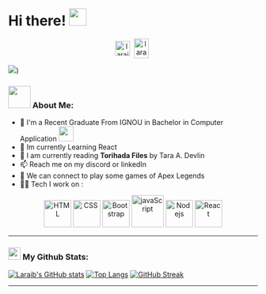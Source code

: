

<!--
**l4r4ib/l4r4ib** is a ✨ _special_ ✨ repository because its `README.md` (this file) appears on your GitHub profile.

Here are some ideas to get you started:

- 🔭 I’m currently working on ...
 I’m currently learning ...
- 👯 I’m looking to collaborate on ...https://camo.githubusercontent.com/992babdffd8c74a1502de375fbdf7e4d54773242/68747470733a2f2f6d656469612e67697068792e636f6d2f6d656469612f53576f536b4e36447854737a71494b4571762f67697068792e676966
- 🤔 I’m looking for help with ...
- 💬 Ask me about ...
 How to reach me: ...
- 😄 Pronouns: ...
- ⚡ Fun fact: ...
-->  
# Hi there! <img src="" width="35" />


<p align="center">
<a href="https://www.linkedin.com/in/laraib-shuja-66089b248" target="blank"><img align="center" src="https://cdn.jsdelivr.net/npm/simple-icons@3.0.1/icons/linkedin.svg" alt="laraibShuja" height="30" width="30" /></a>&nbsp;
<a href="http://discord.com/users/lara1B#7011" target="blank"><img align="center" src="https://cdn.jsdelivr.net/npm/simple-icons@3.0.1/icons/discord.svg" alt="lara1B#7011" height="40" width="30" /></a>&nbsp;
</p>

![](https://camo.githubusercontent.com/40165a147c3dcea0fa1db780bb533fc5f98546ccfb9d5d05ddb2f429277f5348/68747470733a2f2f616e616c7974696373696e6469616d61672e636f6d2f77702d636f6e74656e742f75706c6f6164732f323031382f31322f646576656c6f7065722d6472696262626c652e676966))

### <img src="https://github.com/TheDudeThatCode/TheDudeThatCode/blob/master/Assets/Developer.gif" width="45" /> About Me:
- 🏦 I'm a Recent Graduate From IGNOU in Bachelor in Computer Application
      <img src="https://media.giphy.com/media/WUlplcMpOCEmTGBtBW/giphy.gif" width="30">
- 🌱 Im currently Learning React 
- 📖 I am currently reading **Torihada Files** by Tara A. Devlin
- 📫 Reach me on my discord or linkedIn 
- 👯 We can connect to play some games of Apex Legends
- 🧑‍💻 Tech I work on :

<p align="center">
      <img src="https://www.vectorlogo.zone/logos/w3_html5/w3_html5-icon.svg" alt="HTML" width="55" height="55"/>
      <img src="https://www.vectorlogo.zone/logos/w3_css/w3_css-icon.svg" alt="CSS" width="55" height="55"/>
      <img src="https://www.vectorlogo.zone/logos/getbootstrap/getbootstrap-icon.svg" alt="Bootstrap" width="55" height="55"/>
      <img src="https://www.vectorlogo.zone/logos/javascript/javascript-icon.svg" alt="javaScript" width="65" height="65"/>  
      <img src="https://www.vectorlogo.zone/logos/nodejs/nodejs-icon.svg" alt="Nodejs" width="55" height="55"/>
      <img src="https://www.vectorlogo.zone/logos/reactjs/reactjs-icon.svg" alt="React" width="55" height="55"/>
      
<!--    <img src="https://www.vectorlogo.zone/logos/mongodb/mongodb-icon.svg" alt="mongodb" width="45" height="55"/> 
            <img src="https://www.vectorlogo.zone/logos/js_webpack/js_webpack-icon.svg" alt="WebPack" width="55" height="55"/> 
      <img src="https://www.vectorlogo.zone/logos/git-scm/git-scm-icon.svg" alt="GIT" width="55" height="55"/>   -->
</p>

---
### <img src='https://media1.giphy.com/media/du3J3cXyzhj75IOgvA/giphy.gif?cid=ecf05e47x2g034i9pzwtzzsd3xgg2w9nr94t4tflbbgo3008&rid=giphy.gif' width='25' /> My Github Stats:
[![Laraib's GitHub stats](https://github-readme-stats.vercel.app/api?username=l4r4ib&show_icons=true&theme=synthwave)](https://github.com/l4r4ib/github-readme-stats)
[![Top Langs](https://github-readme-stats.vercel.app/api/top-langs/?username=l4r4ib)](https://github.com/l4r4ib/github-readme-stats)
[![GitHub Streak](https://github-readme-streak-stats.herokuapp.com/?user=l4r4ib&theme=dark)](https://git.io/streak-stats)




---



<!-- ### <img align ='center' src='https://media2.giphy.com/media/UQDSBzfyiBKvgFcSTw/giphy.gif?cid=ecf05e47p3cd513axbek3f56ti3jzizq8hincw20jauyyfyw&rid=giphy.gif' width ='29' /> Here's some humor for you:
<img src="https://readme-jokes.vercel.app/api" alt="Error fetching resource, Refresh again to view Jokes Card" width = '11000' />
 -->
